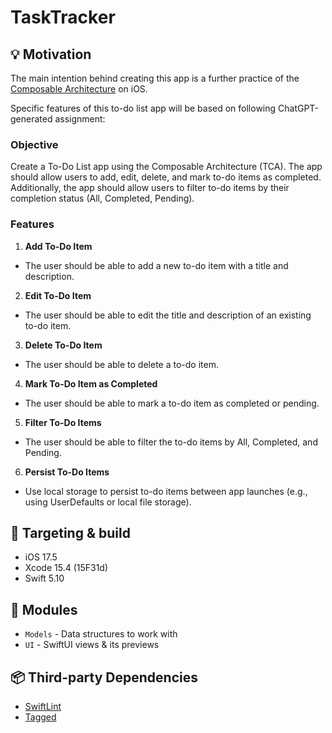 # TaskTracker

## 💡 Motivation

The main intention behind creating this app is a further practice of the [Composable Architecture](https://www.pointfree.co/collections/composable-architecture) on iOS.

Specific features of this to-do list app will be based on following ChatGPT-generated assignment:

### Objective

Create a To-Do List app using the Composable Architecture (TCA). The app should allow users to add, edit, delete, and mark to-do items as completed. Additionally, the app should allow users to filter to-do items by their completion status (All, Completed, Pending).

### Features

1. **Add To-Do Item**
* The user should be able to add a new to-do item with a title and description.
2. **Edit To-Do Item**
* The user should be able to edit the title and description of an existing to-do item.
3. **Delete To-Do Item**
* The user should be able to delete a to-do item.
4. **Mark To-Do Item as Completed**
* The user should be able to mark a to-do item as completed or pending.
5. **Filter To-Do Items**
* The user should be able to filter the to-do items by All, Completed, and Pending.
6. **Persist To-Do Items**
* Use local storage to persist to-do items between app launches (e.g., using UserDefaults or local file storage).

## 🔨 Targeting & build

* iOS 17.5
* Xcode 15.4 (15F31d)
* Swift 5.10

## 🧩 Modules

* `Models` - Data structures to work with
* `UI` - SwiftUI views & its previews

## 📦 Third-party Dependencies

* [SwiftLint](https://github.com/realm/SwiftLint)
* [Tagged](https://github.com/pointfreeco/swift-tagged)